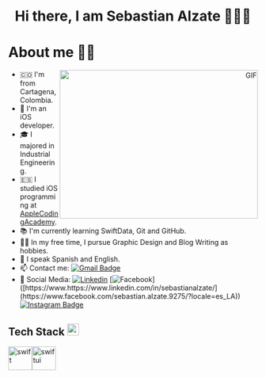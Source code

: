 <h1 align="center">Hi there, I am Sebastian Alzate 🧑🏻‍💻</h1>

<h1>About me 🙋🏻</h1>

<a target="_blank" align="right">
  <img align="right" top="500" height="300" width="400" alt="GIF" src="https://media.giphy.com/media/SWoSkN6DxTszqIKEqv/giphy.gif">
</a>

- 🇨🇴 I'm from Cartagena, Colombia.
- 🍏 I'm an iOS developer.
- 🎓 I majored in Industrial Engineering.
- 🇪🇸 I studied iOS programming at <a href="https://acoding.academy/">AppleCodingAcademy<a>.
- 📚 I'm currently learning SwiftData, Git and GitHub.
- ✍🏻 In my free time, I pursue Graphic Design and Blog Writing as hobbies.
- 💬 I speak Spanish and English.
- 📫 Contact me:  [![Gmail Badge](https://img.shields.io/badge/-sebastian.alzate.deavila4@gmail.com-black?style=flat-roundedrectangle&logo=Gmail&logoColor=white&link=mailto:sebastian.alzate.deavila4@gmail.com)](sebastian.alzate.deavila4@gmail.com)
- 📱 Social Media: 
  [![Linkedin](https://img.shields.io/badge/-LinkedIn-blue?style=flat&logo=Linkedin&logoColor=white&link=https://https://www.linkedin.com/in/sebastianalzate/)](https://www.https://www.linkedin.com/in/sebastianalzate/)
  [![Facebook](https://img.shields.io/badge/-Facebook-blue?style=flat&logo=Facebook&logoColor=white&link=https://[https://www.Facebook.com/in/sebastianalzate/](https://www.facebook.com/sebastian.alzate.9275/?locale=es_LA))]([https://www.https://www.linkedin.com/in/sebastianalzate/](https://www.facebook.com/sebastian.alzate.9275/?locale=es_LA)) 
  [![Instagram Badge](https://img.shields.io/badge/-sebastianalzate4_-E4405F?style=flat-roundedrectangle&logo=instagram&logoColor=white&link=https://https://www.instagram.com/sebastianalzate4/)](https://www.instagram.com/sebastianalzate4//)

<h2> Tech Stack  <img src = "https://media2.giphy.com/media/QssGEmpkyEOhBCb7e1/giphy.gif?cid=ecf05e47a0n3gi1bfqntqmob8g9aid1oyj2wr3ds3mg700bl&rid=giphy.gif" width = 24px> </h2>
<div style='display: flex'>
<img width="48" height="48" src="https://img.icons8.com/color/48/swift.png" alt="swift"/>
<img width="48" height="48" src="https://img.icons8.com/color/48/swiftui.png" alt="swiftui"/>
</div>
